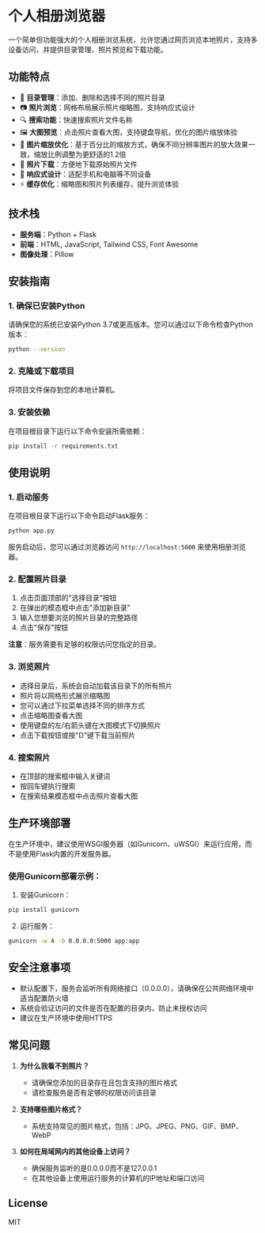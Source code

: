 # 个人相册浏览器

一个简单但功能强大的个人相册浏览系统，允许您通过网页浏览本地照片，支持多设备访问，并提供目录管理、照片预览和下载功能。

## 功能特点

- 📁 **目录管理**：添加、删除和选择不同的照片目录
- 📷 **照片浏览**：网格布局展示照片缩略图，支持响应式设计
- 🔍 **搜索功能**：快速搜索照片文件名称
- 🖼️ **大图预览**：点击照片查看大图，支持键盘导航，优化的图片缩放体验
- 📐 **图片缩放优化**：基于百分比的缩放方式，确保不同分辨率图片的放大效果一致，缩放比例调整为更舒适的1.2倍
- 💾 **照片下载**：方便地下载原始照片文件
- 📱 **响应式设计**：适配手机和电脑等不同设备
- ⚡ **缓存优化**：缩略图和照片列表缓存，提升浏览体验

## 技术栈

- **服务端**：Python + Flask
- **前端**：HTML, JavaScript, Tailwind CSS, Font Awesome
- **图像处理**：Pillow

## 安装指南

### 1. 确保已安装Python

请确保您的系统已安装Python 3.7或更高版本。您可以通过以下命令检查Python版本：

```bash
python --version
```

### 2. 克隆或下载项目

将项目文件保存到您的本地计算机。

### 3. 安装依赖

在项目根目录下运行以下命令安装所需依赖：

```bash
pip install -r requirements.txt
```

## 使用说明

### 1. 启动服务

在项目根目录下运行以下命令启动Flask服务：

```bash
python app.py
```

服务启动后，您可以通过浏览器访问 `http://localhost:5000` 来使用相册浏览器。

### 2. 配置照片目录

1. 点击页面顶部的"选择目录"按钮
2. 在弹出的模态框中点击"添加新目录"
3. 输入您想要浏览的照片目录的完整路径
4. 点击"保存"按钮

**注意**：服务需要有足够的权限访问您指定的目录。

### 3. 浏览照片

- 选择目录后，系统会自动加载该目录下的所有照片
- 照片将以网格形式展示缩略图
- 您可以通过下拉菜单选择不同的排序方式
- 点击缩略图查看大图
- 使用键盘的左/右箭头键在大图模式下切换照片
- 点击下载按钮或按"D"键下载当前照片

### 4. 搜索照片

- 在顶部的搜索框中输入关键词
- 按回车键执行搜索
- 在搜索结果模态框中点击照片查看大图

## 生产环境部署

在生产环境中，建议使用WSGI服务器（如Gunicorn、uWSGI）来运行应用，而不是使用Flask内置的开发服务器。

### 使用Gunicorn部署示例：

1. 安装Gunicorn：

```bash
pip install gunicorn
```

2. 运行服务：

```bash
gunicorn -w 4 -b 0.0.0.0:5000 app:app
```

## 安全注意事项

- 默认配置下，服务会监听所有网络接口（0.0.0.0），请确保在公共网络环境中适当配置防火墙
- 系统会验证访问的文件是否在配置的目录内，防止未授权访问
- 建议在生产环境中使用HTTPS

## 常见问题

1. **为什么我看不到照片？**
   - 请确保您添加的目录存在且包含支持的图片格式
   - 请检查服务是否有足够的权限访问该目录

2. **支持哪些图片格式？**
   - 系统支持常见的图片格式，包括：JPG、JPEG、PNG、GIF、BMP、WebP

3. **如何在局域网内的其他设备上访问？**
   - 确保服务监听的是0.0.0.0而不是127.0.0.1
   - 在其他设备上使用运行服务的计算机的IP地址和端口访问

## License

MIT